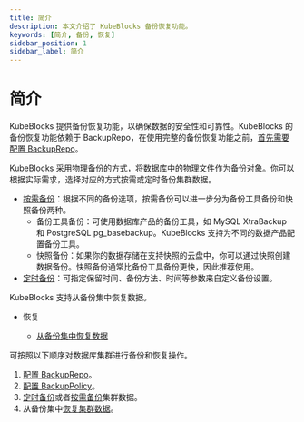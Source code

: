 ```yaml
---
title: 简介
description: 本文介绍了 KubeBlocks 备份恢复功能。
keywords: [简介, 备份, 恢复]
sidebar_position: 1
sidebar_label: 简介
---
```


# 简介

KubeBlocks 提供备份恢复功能，以确保数据的安全性和可靠性。KubeBlocks 的备份恢复功能依赖于 BackupRepo，在使用完整的备份恢复功能之前，[首先需要配置 BackupRepo](./backup/backup-repo.md)。

KubeBlocks 采用物理备份的方式，将数据库中的物理文件作为备份对象。你可以根据实际需求，选择对应的方式按需或定时备份集群数据。

- [按需备份](../backup-and-restore/backup/on-demand-backup.md)：根据不同的备份选项，按需备份可以进一步分为备份工具备份和快照备份两种。
  - 备份工具备份：可使用数据库产品的备份工具，如 MySQL XtraBackup 和 PostgreSQL pg_basebackup。KubeBlocks 支持为不同的数据产品配置备份工具。
  - 快照备份：如果你的数据存储在支持快照的云盘中，你可以通过快照创建数据备份。快照备份通常比备份工具备份更快，因此推荐使用。
- [定时备份](../backup-and-restore/backup/scheduled-backup.md)：可指定保留时间、备份方法、时间等参数来自定义备份设置。

KubeBlocks 支持从备份集中恢复数据。

- 恢复

  - [从备份集中恢复数据](../backup-and-restore/restore/restore-data-from-backup-set.md)

可按照以下顺序对数据库集群进行备份和恢复操作。

1. [配置 BackupRepo](./backup/backup-repo.md)。
2. [配置 BackupPolicy](./backup/configure-backuppolicy.md)。
3. [定时备份](./backup/scheduled-backup.md)或者[按需备份](./backup/on-demand-backup.md)集群数据。
4. 从备份集中[恢复集群数据](./restore/restore-data-from-backup-set.md)。
